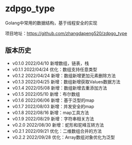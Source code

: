 # zdpgo_type

Golang中常用的数据结构，基于线程安全的实现

项目地址：https://github.com/zhangdapeng520/zdpgo_type

## 版本历史

- v0.1.0 2022/04/10 新增数组，链表，栈
- v0.1.1 2022/04/24 优化：数组支持任意类型
- v0.1.2 2022/04/24 新增：数组新增更加元素删除方法
- v0.1.3 2022/04/25 新增：数组新增获取Values数据方法
- v0.1.4 2022/05/08 新增：数组新增去重添加方法
- v0.1.5 2022/05/10 新增：布尔数组
- v0.1.6 2022/06/06 新增：基于泛型的map
- v0.1.7 2022/08/03 新增：并发安全的map
- v0.1.8 2022/08/16 新增：map工具方法
- v0.1.9 2022/08/29 新增：字符串相关方法
- v0.2.0 2022/08/30 新增：蛇形和驼峰互转方法
- v0.2.1 2022/09/21 优化：二维数组合并的方法
- v0.2.2 2022/09/28 优化：Array数组对象优化为泛型

